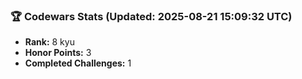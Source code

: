 ### 🏆 Codewars Stats (Updated: 2025-08-21 15:09:32 UTC)

- **Rank:** 8 kyu
- **Honor Points:** 3
- **Completed Challenges:** 1
